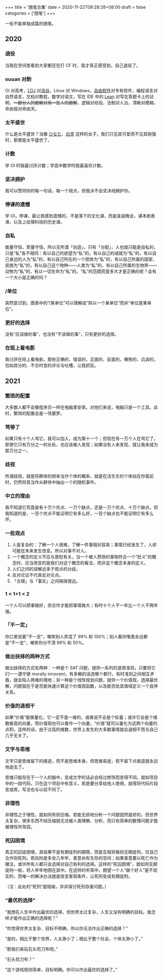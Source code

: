 +++
title = '随笔合集'
date = 2020-11-22T09:28:28+08:00
draft = false
categories = ['随笔']
+++

一些不能单独成篇的随笔。

<!--more-->

## 2020

### 退役

当我在空间里看到大家都还在打 CF 时，我才真正感受到，自己退役了。

### ouuan 对韵

OI 对高考，[LOJ](https://loj.ac) 对[洛谷](https://www.luogu.com.cn/)，Linux 对 Windows，[自由软件](https://www.gnu.org/philosophy/free-sw.html)对专有软件，编程语言对自然语言，文档对教程，数学对语文，写在 IDE 中的 [Lean](https://leanprover-community.github.io/) 对写在答题卡上的证明，~~一部分人的题解对另一些人的题解~~，逻辑对经验，法制对人治，清晰对模糊，命由我对命由天。

### 太平盛世

什么是太平盛世？当像 [ひなた](https://zh.moegirl.org.cn/zh-cn/川本日向)、[白灵](https://baike.baidu.com/item/白灵) 这样的女子，我们只见其可爱而不见其刚强时，那便是太平盛世了。

### 计数

学 OI 时我最讨厌计数；学高中数学时我最喜欢计数。

### 坚决拥护

我可以赞同你的每一句话，每一个观点，但我决不会坚决地拥护你。

### 停课的遗憾

学 OI，停课，最让我感到遗憾的，不是落下的文化课，而是圣诞晚会，课本剧表演，以及上给理科班的历史课。

### 自私

能量守恒，质量守恒，所以无所谓「创造」，只有「分配」，人也就只能是自私的，只是“私”各不相同：有以自己的欲望为“私”的，有以自己的成就为“私”的，有以自己身边的人为“私”的，有以自己所在的一个团体为“私”的，有以自己所属的国家、民族为“私”的，有以自己这个物种——人类为“私”的，有以自己所属的生物界——动物为“私”的，有以一切生命为“私”的。“私”的范围究竟多大才是正确的呢？会有一个大小是正确的吗？

### /单位

突然意识到，图表中的“/某单位”可以理解成“除以一个某单位”而非“单位是某单位”。

### 更好的选择

没有“应该做的事”，也没有“不该做的事”，只有更好的选择。

### 在班上看电影

我讨厌在班上看电影。那些正确的、错误的，正面的、反面的，嘲笑的、讥讽的，恰如其分的、不合时宜的评论与吐槽，让我抓狂。

## 2021

### 繁琐的配置

大多数人都不会像程序员一样在电脑里安家。对他们来说，电脑只是一个工具。此时，繁琐的配置会是一场噩梦。

### 骂够了

如果只有十个人骂它，我可以加入，成为第十一个；但现在有一万个人在骂它了，即使它只有万分之一的长处，也应该被人发现；如果没有人来发现，就让我来成为那万分之一。

### 歧视

所谓歧视，就是将群体的频率当作个体的概率，就是在活生生的个体站在你面前时，仍然将其当作从群体中抽出一个的随机事件。

### 中立的理由

我不知道它究竟是有十万个优点、一万个缺点，还是一万个优点、十万个缺点，但我知道的是，一百个优点不能证明它有多么好，一百个缺点也不能证明它有多么坏。

### 一些观点

1.  人是复杂的：了解一个人很难，了解一件事相对容易；事情已经发生了，人却可能在未来发生改变。所以对事不对人。
2.  一个概念的定义不应与褒贬有关。当一个被人赞扬的事物符合一个“贬义”的概念时，应当改变的是我们对这个概念的看法，而非这个概念本身的定义。
3.  人们之间的误解远多于观点的分歧。
4.  反对论证不代表反对论点。
5.  「合理」与「事实」之间隔得很远。

### 1 \< 1+1 \< 2

一个人可以把事做好，但合作才能把事情做大；有时十个人干一年比一个人干两年强。

### 「不一定」

你口里说着”不一定“，嘲笑别人弄混了 99% 和 100%；别人看你嘴里永远都是”不一定“，嘲笑你分不清 99% 和 50%。

### 做出抉择的两种方式

做出抉择的方式有两种：一种是个 SAT 问题，提供一系列的道德准则，只要将它们一一遵守便 morally innocent，有多解的话选哪个都行，有时准则之间相互矛盾，就会陷入两难的境地；另一种是个线性规划问题，提供一个价值观，选择最优解，问题就在于是否能快速计算这个价值观函数，以及能否给其值域定义一个良序关系。

### 价值的退相干

如果“价值”能够量化，它一定不是一维的，或者说不会是个标量；或许它会是个维数极高的向量，而价值观也可以看作一个向量，“价值”就可以量化为这两个向量的点积。这样的话，由于过高的维数，世界上发生的大多数事情就会退相干而与自己几乎无关了。

### 文字与思维

文字只是思维留下的痕迹，而不是思维本身。但思维易逝，若不留下点痕迹就永远地逝去了。

思维只能存在于一个人的脑中，变成文字的话必会经过修饰而变得不同。就如项目中的一段代码，只在这个项目中有意义，若是要分享给他人使用，就得将代码片段变成库，写法也与以前不同了。

### 非理性

非理性之于理性，就如同有损压缩。若能无损地分析一个问题固然是好的，但世界太复杂，很多东西不经压缩就无法被人类理解、分析，而只有简单的数理问题才能被理性所驾驭。

### 死囚困境

真正的囚徒困境，其结果不是有期徒刑的期限，而是互相背叛则无期徒刑，仅自己合作则死刑。若风险是多坐几年牢，善意尚有生存的空间；如果善意要以死亡作为赌注，或许所有人都只会选择对自己有利的选择。这样的“死囚困境”，就如同无期徒刑一般，将人牢牢地困在其中。在这样的牢笼中，期望一个人“做个好人”是不现实的，而唯一的解决办法就是改变客观条件，让死刑变成有期徒刑。

（注：此处的“死刑”是隐喻，并非探讨死刑存废问题。）

### “最优的选择”

“我想在人生中作出最优的选择，但世界太过复杂，人生又没有明确的目标。我怎样才能作出正确的选择呢？”

“你觉得世界太复杂、目标不明确，所以你无法作出正确的选择？”

“是的，相比于整个世界，人太渺小了；相比于整个社会，个体太渺小了。”

“那我们来玩石头剪刀布吧。”

“石头剪刀布？”

“这个游戏规则简单，目标明确。你可以作出最优的选择了。”
